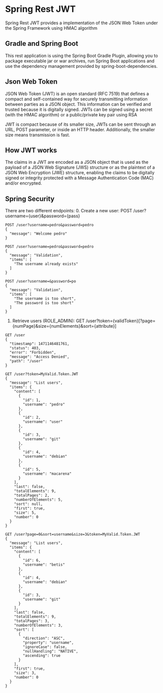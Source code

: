 # Spring Rest JWT

Spring Rest JWT provides a implementation of the JSON Web Token under the Spring Framework using HMAC algorithm

## Gradle and Spring Boot 
This rest application is using the Spring Boot Gradle Plugin, allowing you to package executable jar or war archives, run Spring Boot applications and use the dependency management provided by spring-boot-dependencies.

## Json Web Token
JSON Web Token (JWT) is an open standard (RFC 7519) that defines a compact and self-contained way for securely transmitting information between parties as a JSON object. This information can be verified and trusted because it is digitally signed. JWTs can be signed using a secret (with the HMAC algorithm) or a public/private key pair using RSA

JWT is compact because of its smaller size, JWTs can be sent through an URL, POST parameter, or inside an HTTP header. Additionally, the smaller size means transmission is fast.

## How JWT works
The claims in a JWT are encoded as a JSON object that is used as the payload of a JSON Web Signature (JWS) structure or as the plaintext of a JSON Web Encryption (JWE) structure, enabling the claims to be digitally signed or integrity protected with a Message Authentication Code (MAC) and/or encrypted.

## Spring Security

There are two different endpoints:
0. Create a new user: POST /user?username={user}&password={pass}
```
POST /user?username=pedro&password=pedro
{
  "message": "Welcome pedro"
}
```
```
POST /user?username=pedro&password=pedro
{
  "message": "Validation",
  "items": [
    "The username already exists"
  ]
}
```
```
POST /user?username=&password=po
{
  "message": "Validation",
  "items": [
    "The username is too short",
    "The password is too short"
  ]
}
```

1. Retrieve users (ROLE_ADMIN): GET /user?token={validToken}[?page={numPage}&size={numElements}&sort={attribute}]
```
GET /user
{
  "timestamp": 1471146481761,
  "status": 403,
  "error": "Forbidden",
  "message": "Access Denied",
  "path": "/user"
}
```
```
GET /user?token=MyValid.Token.JWT
{
  "message": "List users",
  "items": {
    "content": [
      {
        "id": 1,
        "username": "pedro"
      },
      {
        "id": 2,
        "username": "user"
      },
      {
        "id": 3,
        "username": "git"
      },
      {
        "id": 4,
        "username": "debian"
      },
      {
        "id": 5,
        "username": "macarena"
      }
    ],
    "last": false,
    "totalElements": 9,
    "totalPages": 2,
    "numberOfElements": 5,
    "sort": null,
    "first": true,
    "size": 5,
    "number": 0
  }
}
```
```
GET /user?page=0&sort=username&size=3&token=MyValid.Token.JWT
{
  "message": "List users",
  "items": {
    "content": [
      {
        "id": 6,
        "username": "betis"
      },
      {
        "id": 4,
        "username": "debian"
      },
      {
        "id": 3,
        "username": "git"
      }
    ],
    "last": false,
    "totalElements": 9,
    "totalPages": 3,
    "numberOfElements": 3,
    "sort": [
      {
        "direction": "ASC",
        "property": "username",
        "ignoreCase": false,
        "nullHandling": "NATIVE",
        "ascending": true
      }
    ],
    "first": true,
    "size": 3,
    "number": 0
  }
}
```
